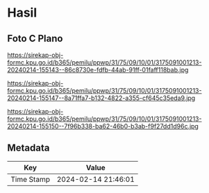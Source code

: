 # Hasil

## Foto C Plano

https://sirekap-obj-formc.kpu.go.id/b365/pemilu/ppwp/31/75/09/10/01/3175091001213-20240214-155143--86c8730e-fdfb-44ab-91ff-01faff118bab.jpg

https://sirekap-obj-formc.kpu.go.id/b365/pemilu/ppwp/31/75/09/10/01/3175091001213-20240214-155147--8a71ffa7-b132-4822-a355-cf645c35eda9.jpg

https://sirekap-obj-formc.kpu.go.id/b365/pemilu/ppwp/31/75/09/10/01/3175091001213-20240214-155150--7f96b338-ba62-46b0-b3ab-f9f27dd1d96c.jpg


## Metadata

| Key        | Value               |
| ---------- | ------------------- |
| Time Stamp | 2024-02-14 21:46:01 |



